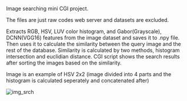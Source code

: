 Image searching mini CGI project.

The files are just raw codes web server and datasets are excluded.

Extracts RGB, HSV, LUV color histogram, and Gabor(Grayscale), DCNN(VGG16) features from the image dataset and saves it to .npy file.
Then uses it to calculate the similarity between the query image and the rest of the database.
Similarity is calculated by two methods, histogram intersection and euclidian distance.
CGI script shows the search results after sorting the images based on the similarity.


Image is an example of HSV 2x2 (image divided into 4 parts and the histogram is calculated seperately and concatenated after)


![img_srch](https://github.com/sukhbat112/pythonCGI-using-feature-extraction/assets/68054312/7cee9fa9-c242-4d17-8b3b-cf324cf0b05e)
